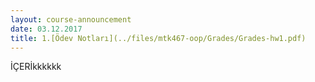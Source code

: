 ```yaml
---
layout: course-announcement
date: 03.12.2017
title: 1.[Ödev Notları](../files/mtk467-oop/Grades/Grades-hw1.pdf)
---
```

İÇERİkkkkkk